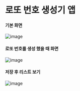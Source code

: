 # 로또 번호 생성기 앱

#### 기본 화면
![image](https://user-images.githubusercontent.com/93521167/180146807-f247f803-01f2-4fc1-87bb-96bff6f4d09a.png)

#### 로또 번호를 생성 했을 때 화면
![image](https://user-images.githubusercontent.com/93521167/180146878-a5b299db-3e1d-4d6a-931c-e652496da9ef.png)

#### 저장 후 리스트 보기
![image](https://user-images.githubusercontent.com/93521167/180146978-f0f46575-6698-4470-9ae7-01f476055d8a.png)




